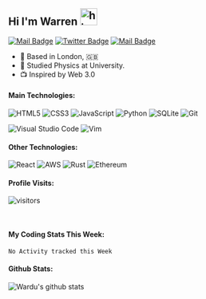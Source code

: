 ## Hi I'm Warren <img src="https://raw.githubusercontent.com/seanprashad/slackmoji/master/emoji/parrots/parrot-aussie.gif" width="34px" alt="hi">

[![Mail Badge](https://img.shields.io/badge/-@wardu-e84393?style=flat&labelColor=e84393&logo=instagram&logoColor=white)](https://instagram.com/wardu77)
[![Twitter Badge](https://img.shields.io/badge/-@WarrenDubery-1ca0f1?style=flat&labelColor=1ca0f1&logo=twitter&logoColor=white&link=https://twitter.com/WarrenDubery)](https://twitter.com/WarrenDubery)
[![Mail Badge](https://img.shields.io/badge/-wardu-c0392b?style=flat&labelColor=c0392b&logo=gmail&logoColor=white)](mailto:wardu77@protonmail.com)

- :bridge_at_night: Based in London, :gb:
- :milky_way: Studied Physics at University.
- :tv: Inspired by Web 3.0

#### Main Technologies:

![HTML5](https://img.shields.io/badge/html5-%23E34F26.svg?style=for-the-badge&logo=html5&logoColor=white) ![CSS3](https://img.shields.io/badge/css3-%231572B6.svg?style=for-the-badge&logo=css3&logoColor=white) ![JavaScript](https://img.shields.io/badge/javascript-%23323330.svg?style=for-the-badge&logo=javascript&logoColor=%23F7DF1E) ![Python](https://img.shields.io/badge/python-3670A0?style=for-the-badge&logo=python&logoColor=ffdd54) ![SQLite](https://img.shields.io/badge/sqlite-%2307405e.svg?style=for-the-badge&logo=sqlite&logoColor=white) ![Git](https://img.shields.io/badge/git-%23F05033.svg?style=for-the-badge&logo=git&logoColor=white)

![Visual Studio Code](https://img.shields.io/badge/Visual%20Studio%20Code-0078d7.svg?style=for-the-badge&logo=visual-studio-code&logoColor=white) ![Vim](https://img.shields.io/badge/VIM-%2311AB00.svg?style=for-the-badge&logo=vim&logoColor=white)

#### Other Technologies:

![React](https://img.shields.io/badge/react-%2320232a.svg?style=for-the-badge&logo=react&logoColor=%2361DAFB) ![AWS](https://img.shields.io/badge/AWS-%23FF9900.svg?style=for-the-badge&logo=amazon-aws&logoColor=white) ![Rust](https://img.shields.io/badge/rust-%23000000.svg?style=for-the-badge&logo=rust&logoColor=white) ![Ethereum](https://img.shields.io/badge/Ethereum-3C3C3D?style=for-the-badge&logo=Ethereum&logoColor=white) 

#### Profile Visits:

![visitors](https://visitor-badge.glitch.me/badge?page_id=iWardu.Wardu)

<br>

#### My Coding Stats This Week:

<!--START_SECTION:waka-->
```text
No Activity tracked this Week
```
<!--END_SECTION:waka-->

#### Github Stats:

![Wardu's github stats](https://github-readme-stats.vercel.app/api?username=Wardu&count_private=true&theme=tokyonight&hide=contribs,prs)

